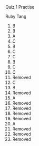Quiz 1 Practise

Ruby Tang

1. B
2. B
3. A
4. C
5. B
6. C
7. C
8. B
9. C
10. C
11. Removed
12. C
13. B
14. Removed
15. A
16. Removed
17. Removed
18. Removed
19. Removed 
20. A
21. Removed
22. Removed
23. Removed
